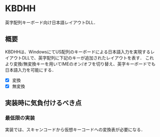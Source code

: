 # KBDHH
英字配列キーボード向け日本語レイアウトDLL．

## 概要
KBDHHは、WindowsにてUS配列のキーボードによる日本語入力を実現するレイアウトDLLで、英字配列に下記のキーが追加されたレイアウトを表す．
これより変換/無変換キーを用いてIMEのオン/オフを切り替え、英字キーボードでも日本語入力を可能にする．

- [x] 変換
- [x] 無変換

## 実装時に気負付けるべき点
### 最低限の実装
実装では、スキャンコードから仮想キーコードへの変換表が必要になる．

